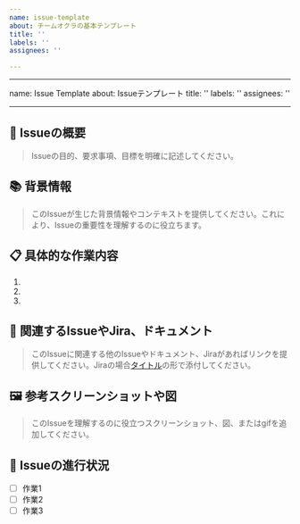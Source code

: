 ```yaml
---
name: issue-template
about: チームオクラの基本テンプレート
title: ''
labels: ''
assignees: ''

---
```


---
name: Issue Template
about: Issueテンプレート
title: ''
labels: ''
assignees: ''

---

## 📝 Issueの概要

> Issueの目的、要求事項、目標を明確に記述してください。

## 📚 背景情報

> このIssueが生じた背景情報やコンテキストを提供してください。これにより、Issueの重要性を理解するのに役立ちます。

## 📋 具体的な作業内容

1. 
2. 
3. 

## 📎 関連するIssueやJira、ドキュメント

> このIssueに関連する他のIssueやドキュメント、Jiraがあればリンクを提供してください。Jiraの場合[タイトル](リンク)の形で添付してください。

## 🖼️ 参考スクリーンショットや図

> このIssueを理解するのに役立つスクリーンショット、図、またはgifを追加してください。

## 🔄 Issueの進行状況

- [ ] 作業1
- [ ] 作業2
- [ ] 作業3
